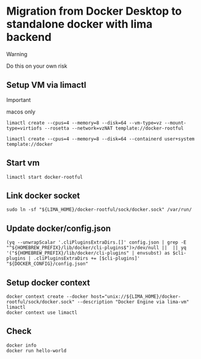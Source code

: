 # Migration from Docker Desktop to standalone docker with lima backend

> [!WARNING]
> Do this on your own risk

## Setup VM via limactl

> [!IMPORTANT]
> macos only
> ```shell
> limactl create --cpus=4 --memory=8 --disk=64 --vm-type=vz --mount-type=virtiofs --rosetta --network=vzNAT template://docker-rootful
> ```

```shell
limactl create --cpus=4 --memory=8 --disk=64 --containerd user+system template://docker
```

## Start vm
```shell
limactl start docker-rootful
```

## Link docker socket

```shell
sudo ln -sf "${LIMA_HOME}/docker-rootful/sock/docker.sock" /var/run/
```

## Update docker/config.json

```shell
(yq --unwrapScalar '.cliPluginsExtraDirs.[]' config.json | grep -E "^${HOMEBREW_PREFIX}/lib/docker/cli-plugins$")>/dev/null ||  || yq '("${HOMEBREW_PREFIX}/lib/docker/cli-plugins" | envsubst) as $cli-plugins | .cliPluginsExtraDirs += [$cli-plugins]' "${DOCKER_CONFIG}/config.json"
```

## Setup docker context


```shell
docker context create --docker host="unix://${LIMA_HOME}/docker-rootful/sock/docker.sock" --description "Docker Engine via lima-vm" limactl
docker context use limactl
```

## Check

```shell
docker info
docker run hello-world
```
